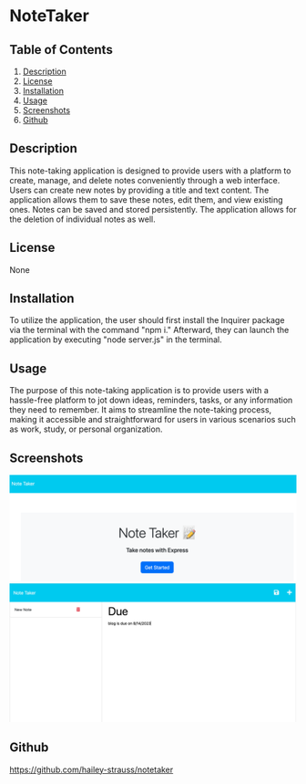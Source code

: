 # NoteTaker

## Table of Contents

1. [ Description](#Description)
2. [License](#License)
3. [Installation](#Installation)
4. [ Usage](#Usage)
5. [ Screenshots](#Screenshots)
6. [ Github](#Github)

<a name="Description"></a>

## Description

This note-taking application is designed to provide users with a platform to create, manage, and delete notes conveniently through a web interface. Users can create new notes by providing a title and text content. The application allows them to save these notes, edit them, and view existing ones. Notes can be saved and stored persistently. The application allows for the deletion of individual notes as well.

<a name="License"></a>

## License

None

<a name="Installation"></a>

## Installation

To utilize the application, the user should first install the Inquirer package via the terminal with the command "npm i." Afterward, they can launch the application by executing "node server.js" in the terminal.

<a name="Usage"></a>

## Usage

The purpose of this note-taking application is to provide users with a hassle-free platform to jot down ideas, reminders, tasks, or any information they need to remember. It aims to streamline the note-taking process, making it accessible and straightforward for users in various scenarios such as work, study, or personal organization.

<a name="Screenshots"></a>

## Screenshots

![screenshot](/public/assets/img/note.png)
![screenshot](/public/assets/img/notetaker.png)

## Github

<a name="Github"></a>

https://github.com/hailey-strauss/notetaker

